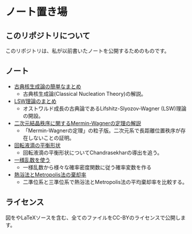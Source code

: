 # ノート置き場

## このリポジトリについて

このリポジトリは、私が以前書いたノートを公開するためのものです。

## ノート

* [古典核生成論の簡単なまとめ](cnt/cntnote.pdf)
  * 古典核生成論(Classical Nucleation Theory)の解説。
* [LSW理論のまとめ](lsw/lswnote.pdf)
  * オストワルド成長の古典論であるLifshitz-Slyozov-Wagner (LSW)理論の開設。
* [二次元結晶秩序に関するMermin-Wagnerの定理の解説](mermin/mermin.pdf)
  * 「Mermin-Wagnerの定理」の粒子版。二次元系で長距離位置秩序が存在しないことの証明。
* [回転液滴の平衡形状](rotation/rotation.pdf)
  * 回転液滴の平衡形状についてChandrasekharの導出を追う。
* [一様乱数を使う](prob/prob.pdf)
  * 一様乱数から様々な確率密度関数に従う確率変数を作る
* [熱浴法とMetropolis法の棄却率](metropolis/metropolis.pdf)
  * 二準位系と三準位系で熱浴法とMetropolis法の平均棄却率を比較する。

## ライセンス

図をやLaTeXソースを含む、全てのファイルをCC-BYのライセンスで公開します。
